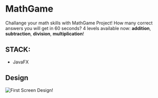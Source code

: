 # MathGame
Challange your math skills with MathGame Project! How many correct answers you will get in 60 seconds?
4 levels available now: **addition**, **subtraction**, **division**, **multiplication**!

## STACK: 
 - JavaFX 
 
## Design 
![First Screen Design!](/assets/images/san-juan-mountains.jpg)
